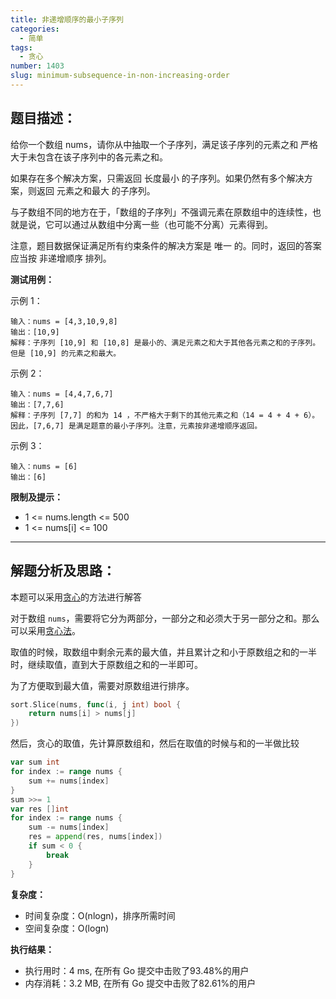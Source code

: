 ```yaml
---
title: 非递增顺序的最小子序列
categories:
  - 简单
tags:
  - 贪心
number: 1403
slug: minimum-subsequence-in-non-increasing-order
---
```


## 题目描述：

给你一个数组 nums，请你从中抽取一个子序列，满足该子序列的元素之和 严格 大于未包含在该子序列中的各元素之和。

如果存在多个解决方案，只需返回 长度最小 的子序列。如果仍然有多个解决方案，则返回 元素之和最大 的子序列。

与子数组不同的地方在于，「数组的子序列」不强调元素在原数组中的连续性，也就是说，它可以通过从数组中分离一些（也可能不分离）元素得到。

注意，题目数据保证满足所有约束条件的解决方案是 唯一 的。同时，返回的答案应当按 非递增顺序 排列。

**测试用例：**

示例 1：
```
输入：nums = [4,3,10,9,8]
输出：[10,9]
解释：子序列 [10,9] 和 [10,8] 是最小的、满足元素之和大于其他各元素之和的子序列。但是 [10,9] 的元素之和最大。
```
示例 2：
```
输入：nums = [4,4,7,6,7]
输出：[7,7,6]
解释：子序列 [7,7] 的和为 14 ，不严格大于剩下的其他元素之和（14 = 4 + 4 + 6）。因此，[7,6,7] 是满足题意的最小子序列。注意，元素按非递增顺序返回。  
```
示例 3：
```
输入：nums = [6]
输出：[6]
```
**限制及提示：**
- 1 <= nums.length <= 500
- 1 <= nums[i] <= 100

---
## 解题分析及思路：

本题可以采用[贪心](/greedy)的方法进行解答


对于数组 `nums`，需要将它分为两部分，一部分之和必须大于另一部分之和。那么可以采用[贪心法](/greedy)。

取值的时候，取数组中剩余元素的最大值，并且累计之和小于原数组之和的一半时，继续取值，直到大于原数组之和的一半即可。

为了方便取到最大值，需要对原数组进行排序。
```go
sort.Slice(nums, func(i, j int) bool {
    return nums[i] > nums[j]
})
```

然后，贪心的取值，先计算原数组和，然后在取值的时候与和的一半做比较
```go
var sum int
for index := range nums {
    sum += nums[index]
}
sum >>= 1
var res []int
for index := range nums {
    sum -= nums[index]
    res = append(res, nums[index])
    if sum < 0 {
        break
    }
}
```

**复杂度：**
- 时间复杂度：O(nlogn)，排序所需时间
- 空间复杂度：O(logn)

**执行结果：**

- 执行用时：4 ms, 在所有 Go 提交中击败了93.48%的用户
- 内存消耗：3.2 MB, 在所有 Go 提交中击败了82.61%的用户
